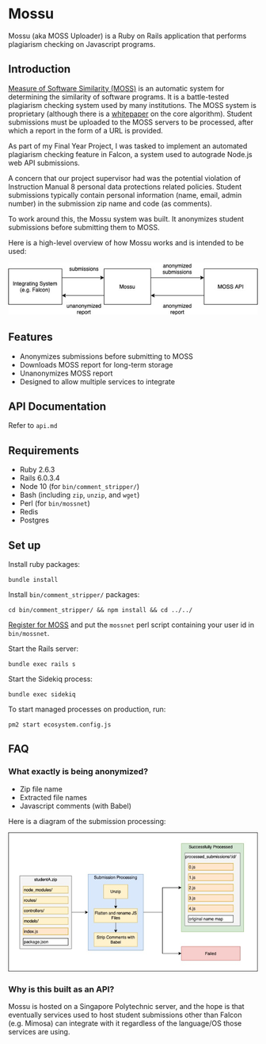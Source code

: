 # Mossu

Mossu (aka MOSS Uploader) is a Ruby on Rails application that performs plagiarism checking on Javascript programs.

## Introduction

[Measure of Software Similarity (MOSS)](https://theory.stanford.edu/~aiken/moss/) is an automatic system for determining the similarity of software programs. It is a battle-tested plagiarism checking system used by many institutions. The MOSS system is proprietary (although there is a [whitepaper](https://theory.stanford.edu/~aiken/publications/papers/sigmod03.pdf) on the core algorithm). Student submissions must be uploaded to the MOSS servers to be processed, after which a report in the form of a URL is provided.

As part of my Final Year Project, I was tasked to implement an automated plagiarism checking feature in Falcon, a system used to autograde Node.js web API submissions.

A concern that our project supervisor had was the potential violation of Instruction Manual 8 personal data protections related policies. Student submissions typically contain personal information (name, email, admin number) in the submission zip name and code (as comments).

To work around this, the Mossu system was built. It anonymizes student submissions before submitting them to MOSS.

Here is a high-level overview of how Mossu works and is intended to be used:

![](docs/overview.jpg)

## Features

- Anonymizes submissions before submitting to MOSS
- Downloads MOSS report for long-term storage
- Unanonymizes MOSS report
- Designed to allow multiple services to integrate

## API Documentation

Refer to `api.md`

## Requirements

- Ruby 2.6.3
- Rails 6.0.3.4
- Node 10 (for `bin/comment_stripper/`)
- Bash (including `zip`, `unzip`, and `wget`)
- Perl (for `bin/mossnet`)
- Redis
- Postgres

## Set up

Install ruby packages:

```
bundle install
```

Install `bin/comment_stripper/` packages:

```
cd bin/comment_stripper/ && npm install && cd ../../
```

[Register for MOSS](http://moss.stanford.edu/general/moss.html) and put the `mossnet` perl script containing your user id in `bin/mossnet`.

Start the Rails server:

```
bundle exec rails s
```

Start the Sidekiq process:

```
bundle exec sidekiq
```

To start managed processes on production, run:

```
pm2 start ecosystem.config.js
```

## FAQ

### What exactly is being anonymized?

- Zip file name
- Extracted file names
- Javascript comments (with Babel)

Here is a diagram of the submission processing:

![](docs/submission_processing.jpg)

### Why is this built as an API?

Mossu is hosted on a Singapore Polytechnic server, and the hope is that eventually services used to host student submissions other than Falcon (e.g. Mimosa) can integrate with it regardless of the language/OS those services are using.

